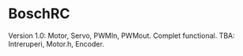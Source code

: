 # BoschRC

Version 1.0:
  Motor, Servo, PWMIn, PWMout.
  Complet functional.
  TBA: Intreruperi, Motor.h, Encoder.
